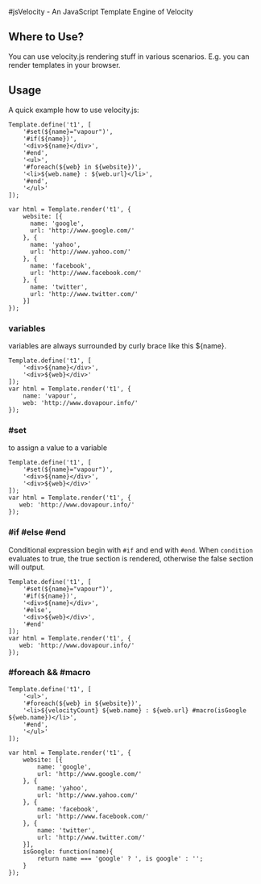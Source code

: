#jsVelocity - An JavaScript Template Engine of Velocity


## Where to Use?

You can use velocity.js rendering stuff in various scenarios. E.g. you can
render templates in your browser.


## Usage

A quick example how to use velocity.js:

    Template.define('t1', [
        '#set(${name}="vapour")',
        '#if(${name})',
        '<div>${name}</div>',
        '#end',
        '<ul>',
        '#foreach(${web} in ${website})',
        '<li>${web.name} : ${web.url}</li>',
        '#end',
        '</ul>'
    ]);
    
    var html = Template.render('t1', {
        website: [{
          name: 'google',
          url: 'http://www.google.com/'
        }, {
          name: 'yahoo',
          url: 'http://www.yahoo.com/'
        }, {
          name: 'facebook',
          url: 'http://www.facebook.com/'
        }, {
          name: 'twitter',
          url: 'http://www.twitter.com/'
        }]
    });

### variables

variables are always surrounded by curly brace like this ${name}.

    Template.define('t1', [
        '<div>${name}</div>',
        '<div>${web}</div>'
    ]);
    var html = Template.render('t1', {
        name: 'vapour',
        web: 'http://www.dovapour.info/' 
    });


### #set

to assign a value to a variable

    Template.define('t1', [
        '#set(${name}="vapour")',
        '<div>${name}</div>',
        '<div>${web}</div>'
    ]);
    var html = Template.render('t1', {
       web: 'http://www.dovapour.info/' 
    });

### #if #else #end

Conditional expression begin with `#if` and end with
`#end`. When `condition` evaluates to true, the true section is rendered,
otherwise the false section will output.

    Template.define('t1', [
        '#set(${name}="vapour")',
        '#if(${name})',
        '<div>${name}</div>',
        '#else',
        '<div>${web}</div>',
        '#end'
    ]);
    var html = Template.render('t1', {
       web: 'http://www.dovapour.info/' 
    });

### #foreach && #macro

    Template.define('t1', [
        '<ul>',
        '#foreach(${web} in ${website})',
        '<li>${velocityCount} ${web.name} : ${web.url} #macro(isGoogle ${web.name})</li>',
        '#end',
        '</ul>'
    ]);
        
    var html = Template.render('t1', {
        website: [{
            name: 'google',
            url: 'http://www.google.com/'
        }, {
            name: 'yahoo',
            url: 'http://www.yahoo.com/'
        }, {
            name: 'facebook',
            url: 'http://www.facebook.com/'
        }, {
            name: 'twitter',
            url: 'http://www.twitter.com/'
        }],
        isGoogle: function(name){
            return name === 'google' ? ', is google' : '';
        }
    });


